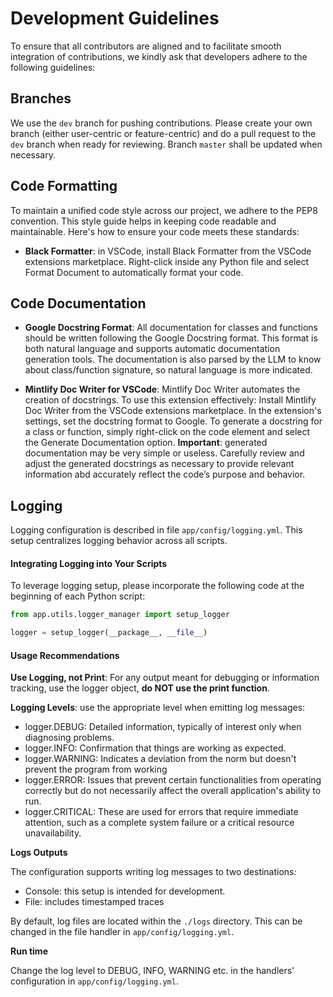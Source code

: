 # Development Guidelines

To ensure that all contributors are aligned and to facilitate smooth integration of contributions, we kindly ask that developers adhere to the following guidelines:

## Branches

We use the `dev` branch for pushing contributions. Please create your own branch (either user-centric or feature-centric) and do a pull request to the ```dev``` branch when ready for reviewing.
Branch `master` shall be updated when necessary.

## Code Formatting 

To maintain a unified code style across our project, we adhere to the PEP8 convention. This style guide helps in keeping code readable and maintainable. Here's how to ensure your code meets these standards:

- **Black Formatter**: in VSCode, install Black Formatter from the VSCode extensions marketplace.
    Right-click inside any Python file and select Format Document to automatically format your code.

## Code Documentation

- **Google Docstring Format**: All documentation for classes and functions should be written following the Google Docstring format. This format is both natural language and supports automatic documentation generation tools. The documentation is also parsed by the LLM to know about class/function signature, so natural language is more indicated.

- **Mintlify Doc Writer for VSCode**: Mintlify Doc Writer automates the creation of docstrings. To use this extension effectively:
    Install Mintlify Doc Writer from the VSCode extensions marketplace.
    In the extension's settings, set the docstring format to Google.
    To generate a docstring for a class or function, simply right-click on the code element and select the Generate Documentation option.
    **Important**: generated documentation may be very simple or useless. Carefully review and adjust the generated docstrings as necessary to provide relevant information abd accurately reflect the code’s purpose and behavior.

## Logging

Logging configuration is described in file `app/config/logging.yml`. This setup centralizes logging behavior across all scripts.


#### Integrating Logging into Your Scripts

To leverage logging setup, please incorporate the following code at the beginning of each Python script:

```python
from app.utils.logger_manager import setup_logger

logger = setup_logger(__package__, __file__)
```

#### Usage Recommendations

**Use Logging, not Print**: For any output meant for debugging or information tracking, use the logger object, **do NOT use the print function**.

**Logging Levels**: use the appropriate level when emitting log messages:
- logger.DEBUG: Detailed information, typically of interest only when diagnosing problems.
- logger.INFO: Confirmation that things are working as expected.
- logger.WARNING: Indicates a deviation from the norm but doesn't prevent the program from working
- logger.ERROR: Issues that prevent certain functionalities from operating correctly but do not necessarily affect the overall application's ability to run.
- logger.CRITICAL: These are used for errors that require immediate attention, such as a complete system failure or a critical resource unavailability.

**Logs Outputs**

The configuration supports writing log messages to two destinations:
- Console: this setup is intended for development.
- File: includes timestamped traces

By default, log files are located within the `./logs` directory. This can be changed in the file handler in `app/config/logging.yml`.

**Run time**

Change the log level to DEBUG, INFO, WARNING etc. in the handlers' configuration in `app/config/logging.yml`.
